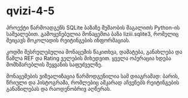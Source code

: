 # qvizi-4-5
პროექტი წარმოადგენს SQLite ბაზაზე მუშაობის მაგალითს Python-ის საშუალებით. გამოყენებულია მონაცემთა ბაზა liziii.sqlite3, რომელიც შეიცავს შოკოლადის რეიტინგების ინფორმაციას.

კოდში შესრულებულია მონაცემის წაკითხვა, დამატება, განახლება და წაშლა REF და Rating ველების მიხედვით. ყველა ოპერაცია ხდება მომხმარებლის შეყვანის საფუძველზე.

მონაცემების ვიზუალიზაცია წარმოდგენილია სამ დიაგრამად: ბარის, წრიული და ჰისტოგრამა, რომლებიც აშკარად აჩვენებს რეიტინგების განაწილებას და რაოდენობრივ აღწერას.
